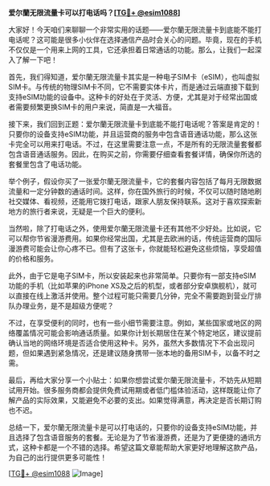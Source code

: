 **爱尔蘭无限流量卡可以打电话吗？[[TG💪+ @esim1088](https://t.me/s/esim1088)]**

大家好！今天咱们来聊聊一个非常实用的话题——爱尔蘭无限流量卡到底能不能打电话呢？这可能是很多小伙伴在选择通信产品时会关心的问题。毕竟，现在的手机不仅仅是一个用来上网的工具，它还承担着日常通话的功能。那么，让我们一起深入了解一下吧！

首先，我们得知道，爱尔蘭无限流量卡其实是一种电子SIM卡（eSIM），也叫虚拟SIM卡。与传统的物理SIM卡不同，它不需要实体卡片，而是通过云端直接下载到支持eSIM功能的设备中。这种卡的好处在于灵活、方便，尤其是对于经常出国或者需要频繁更换SIM卡的用户来说，简直是一大福音。

接下来，我们回到正题：爱尔蘭无限流量卡到底能不能打电话呢？答案是肯定的！只要你的设备支持eSIM功能，并且运营商的服务中包含语音通话功能，那么这张卡完全可以用来打电话。不过，在这里需要注意一点，不是所有的无限流量套餐都包含语音通话服务。因此，在购买之前，你需要仔细查看套餐详情，确保你所选的套餐里包含了电话功能。

举个例子，假设你买了一张爱尔蘭无限流量卡，它的套餐内容包括了每月无限数据流量和一定分钟数的通话时间。这样，你在国外旅行的时候，不仅可以随时随地刷社交媒体、看视频，还能用它拨打电话，跟家人朋友保持联系。这对于喜欢探索新地方的旅行者来说，无疑是一个巨大的便利。

当然啦，除了打电话之外，使用爱尔蘭无限流量卡还有其他不少好处。比如说，它可以帮你节省漫游费用。如果你经常出国，尤其是去欧洲的话，传统运营商的国际漫游费可能会让你心疼不已。但有了这张卡，你就能轻松避免这些烦恼，享受超值的价格和服务。

此外，由于它是电子SIM卡，所以安装起来也非常简单。只要你有一部支持eSIM功能的手机（比如苹果的iPhone XS及之后的机型，或者部分安卓旗舰机），就可以直接在线上激活并使用。整个过程可能只需要几分钟，完全不需要跑到营业厅排队办理业务，是不是超级方便呢？

不过，在享受便利的同时，也有一些小细节需要注意。例如，某些国家或地区的网络覆盖情况可能会影响通话质量。如果你计划长期居住在某个特定地区，建议提前确认当地的网络环境是否适合使用这种卡。另外，虽然大多数情况下不会出现问题，但如果遇到紧急情况，还是建议随身携带一张本地的备用SIM卡，以备不时之需。

最后，再给大家分享一个小贴士：如果你想尝试爱尔蘭无限流量卡，不妨先从短期试用开始。很多服务商都会提供免费试用期或者低门槛体验活动，这样既能让你了解产品的实际效果，又能避免不必要的支出。如果觉得满意，再决定是否长期订购也不迟。

总结一下，爱尔蘭无限流量卡是可以打电话的，只要你的设备支持eSIM功能，并且选择了包含语音服务的套餐。无论是为了节省漫游费，还是为了更便捷的通讯方式，这种卡都是一个不错的选择。希望这篇文章能帮助大家更好地理解这款产品，为自己的出行提供更多可能性！

[[TG💪+ @esim1088](https://t.me/s/esim1088) ![Image](https://i.postimg.cc/4NQfJmqS/Snipaste-2025-05-13-00-14-12.png)]